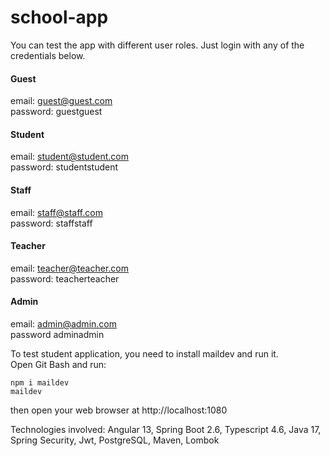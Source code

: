 # school-app
You can test the app with different user roles. Just login with any of the credentials below.

#### Guest
email: guest@guest.com\
password: guestguest

#### Student
email: student@student.com\
password: studentstudent

#### Staff
email: staff@staff.com\
password: staffstaff

#### Teacher
email: teacher@teacher.com\
password: teacherteacher

#### Admin
email: admin@admin.com\
password adminadmin

To test student application, you need to install maildev and run it.\
Open Git Bash and run:
```
npm i maildev
maildev
```
then open your web browser at http://localhost:1080

Technologies involved: Angular 13, Spring Boot 2.6, Typescript 4.6, Java 17, Spring Security, Jwt, PostgreSQL, Maven, Lombok